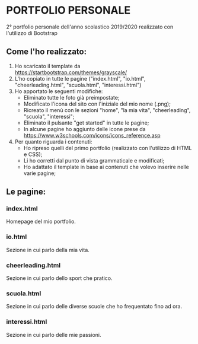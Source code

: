 # PORTFOLIO PERSONALE
2° portfolio personale dell'anno scolastico 2019/2020 realizzato con l'utilizzo di Bootstrap

## Come l'ho realizzato:
1. Ho scaricato il template da https://startbootstrap.com/themes/grayscale/ 
2. L'ho copiato in tutte le pagine ("index.html", "io.html", "cheerleading.html", "scuola.html", "interessi.html")
3. Ho apportato le seguenti modifiche:
	* Eliminato tutte le foto già preimpostate;
	* Modificato l'icona del sito con l'iniziale del mio nome (.png);
	* Ricreato il menù con le sezioni "home", "la mia vita", "cheerleading", "scuola", "interessi";
	* Eliminato il pulsante "get started" in tutte le pagine;
	* In alcune pagine ho aggiunto delle icone prese da https://www.w3schools.com/icons/icons_reference.asp
4. Per quanto riguarda i contenuti:
	* Ho ripreso quelli del primo portfolio (realizzato con l'utilizzo di HTML e CSS);
	* Li ho corretti dal punto di vista grammaticale e modificati;
	* Ho adattato il template in base ai contenuti che volevo inserire nelle varie pagine;

## Le pagine:
### index.html
Homepage del mio portfolio.
### io.html
Sezione in cui parlo della mia vita.
### cheerleading.html
Sezione in cui parlo dello sport che pratico.
### scuola.html
Sezione in cui parlo delle diverse scuole che ho frequentato fino ad ora.
### interessi.html
Sezione in cui parlo delle mie passioni.
